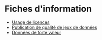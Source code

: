 # Fiches d'information

- [Usage de licences](https://data.public.lu/fr/pages/fact-sheets/licenses/)
- [Publication de qualité de jeux de données](https://data.public.lu/fr/pages/fact-sheets/data-quality/)
- [Données de forte valeur](https://data.public.lu/fr/pages/fact-sheets/hvd/)

